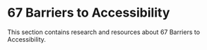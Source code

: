 # 67 Barriers to Accessibility

This section contains research and resources about 67 Barriers to Accessibility.